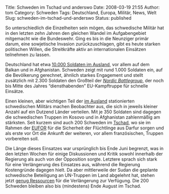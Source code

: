 Title: Schweden im Tschad und anderswo
Date: 2008-03-19 21:55
Author: tom
Category: Schweden
Tags: Deutschland, Europa, Militär, News, Welt
Slug: schweden-im-tschad-und-anderswo
Status: published

So unterschiedlich die Einzelheiten sein mögen, das schwedische Militär
hat in den letzten zehn Jahren den gleichen Wandel im Aufgabengebiet
mitgemacht wie die Bundeswehr. Ging es bis in die Neunziger primär
darum, eine sowjetische Invasion zurückzuschlagen, gibt es heute starken
politischen Willen, die Streitkräfte aktiv an internationalen Einsätzen
teilnehmen zu lassen.

Deutschland hat etwa [10.000 Soldaten im
Ausland](http://de.wikipedia.org/wiki/Bundeswehr#Auslandseins.C3.A4tze),
vor allem auf dem Balkan und in Afghanistan. Schweden zeigt mit rund
1.000 Soldaten ein, auf die Bevölkerung gerechnet, ähnlich starkes
Engagement und stellt zusätzlich mit 2.300 Soldaten den Großteil der
[*Nordic Battlegroup*](http://de.wikipedia.org/wiki/Nordic_Battlegroup),
der noch bis Mitte des Jahres “diensthabenden” EU-Kampftruppe für
schnelle Einsätze.

Einen kleinen, aber wichtigen Teil der [im
Ausland](http://www2.mil.se/sv/Forsvarsmakten/Insatser/) stationierten
schwedischen Militärs machen Beobachter aus, die sich in jeweils kleiner
Anzahl auf ein Dutzend Länder verteilen. Mit je 350 Soldaten sind
dagegen die schwedischen Truppen im Kosovo und in Afghanistan
zahlenmäßig am stärksten. Seit kurzem sind auch 200 Schweden im
[Tschad](http://de.wikipedia.org/wiki/Tschad), wo sie im Rahmen der
[EUFOR](http://en.wikipedia.org/wiki/EUFOR_Chad/CAR) für die Sicherheit
der Flüchtlinge aus Darfur sorgen und als erste vor Ort die Ankunft der
weiteren, vor allem französischen, Truppen vorbereiten soll.

Die Länge dieses Einsatzes war ursprünglich bis Ende Juni begrenzt, was
in den letzten Wochen für einige Diskussionen und Kritik sowohl
innerhalb der Regierung als auch von der Opposition sorgte. Letztere
sprach sich stark für eine Verlängerung des Einsatzes aus, während die
Regierung Kostengründe dagegen hielt. Da aber mittlerweile der Sudan die
geplante schwedische Beteiligung an UN-Truppen im Land abgelehnt hat,
stehen jetzt [genug
Ressourcen](http://www.sr.se/cgi-bin/international/nyhetssidor/artikel.asp?nyheter=1&programid=2108&Artikel=1934610)
für die Verlängerung zur Verfügung. Die 200 Schweden bleiben also bis
(mindestens) Ende August im Tschad.


